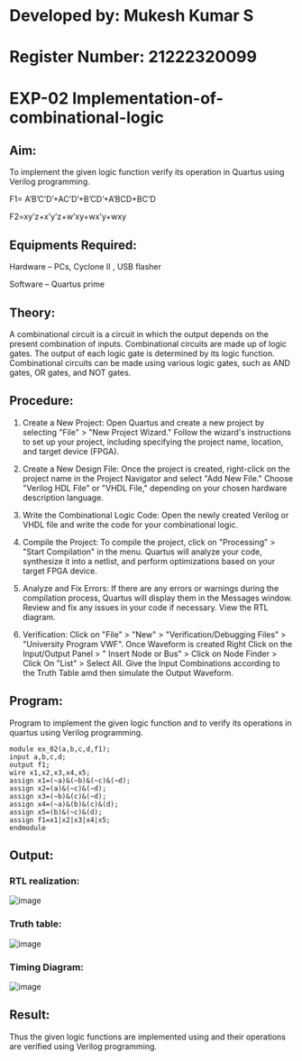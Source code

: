 # Developed by: Mukesh Kumar S
# Register Number: 21222320099
# EXP-02 Implementation-of-combinational-logic
 
## Aim:
To implement the given logic function verify its operation in Quartus using Verilog programming.

F1= A’B’C’D’+AC’D’+B’CD’+A’BCD+BC’D

F2=xy’z+x’y’z+w’xy+wx’y+wxy
 
## Equipments Required:
Hardware – PCs, Cyclone II , USB flasher

Software – Quartus prime


## Theory:
A combinational circuit is a circuit in which the output depends on the present combination of inputs. Combinational circuits are made up of logic gates. The output of each logic gate is determined by its logic function. Combinational circuits can be made using various logic gates, such as AND gates, OR gates, and NOT gates.
## Procedure:
1. Create a New Project:
Open Quartus and create a new project by selecting "File" > "New Project Wizard." Follow the wizard's instructions to set up your project, including specifying the project name, location, and target device (FPGA).

2. Create a New Design File:
Once the project is created, right-click on the project name in the Project Navigator and select "Add New File." Choose "Verilog HDL File" or "VHDL File," depending on your chosen hardware description language.

3. Write the Combinational Logic Code:
Open the newly created Verilog or VHDL file and write the code for your combinational logic.

4. Compile the Project:
To compile the project, click on "Processing" > "Start Compilation" in the menu. Quartus will analyze your code, synthesize it into a netlist, and perform optimizations based on your target FPGA device.

5. Analyze and Fix Errors:
If there are any errors or warnings during the compilation process, Quartus will display them in the Messages window. Review and fix any issues in your code if necessary. View the RTL diagram.

6. Verification:
Click on "File" > "New" > "Verification/Debugging Files" > "University Program VWF". Once Waveform is created Right Click on the Input/Output Panel > " Insert Node or Bus" > Click on Node Finder > Click On "List" > Select All. Give the Input Combinations according to the Truth Table amd then simulate the Output Waveform.

## Program:
Program to implement the given logic function and to verify its operations in quartus using Verilog programming.
````
module ex_02(a,b,c,d,f1);
input a,b,c,d;
output f1;
wire x1,x2,x3,x4,x5;
assign x1=(~a)&(~b)&(~c)&(~d);
assign x2=(a)&(~c)&(~d);
assign x3=(~b)&(c)&(~d);
assign x4=(~a)&(b)&(c)&(d);
assign x5=(b)&(~c)&(d);
assign f1=x1|x2|x3|x4|x5;
endmodule
````

## Output:
### RTL realization:
![image](https://github.com/RoopakCS/Experiment--02-Implementation-of-combinational-logic-/assets/139228922/14921f2e-8539-4511-8b93-ba704232f910)
### Truth table:
![image](https://github.com/RoopakCS/Experiment--02-Implementation-of-combinational-logic-/assets/139228922/f37b3f5d-21a4-4055-bc2b-4fabbc99d520)
### Timing Diagram:
![image](https://github.com/RoopakCS/Experiment--02-Implementation-of-combinational-logic-/assets/139228922/5ca97313-d0a3-46e9-ad99-ff8b20f23246)

## Result:
Thus the given logic functions are implemented using  and their operations are verified using Verilog programming.
